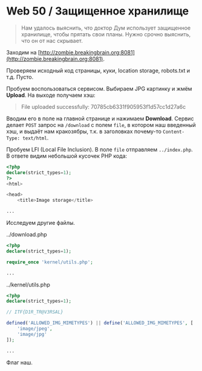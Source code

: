 # Web 50 / Защищенное хранилище

> Нам удалось выяснить, что доктор Дум использует защищенное хранилище, чтобы прятать свои планы. Нужно срочно выяснить, что он от нас скрывает.

Заходим на [http://zombie.breakingbrain.org:8081](http://zombie.breakingbrain.org:8081).

Проверяем исходный код страницы, куки, location storage, robots.txt и т.д. Пусто.

Пробуем воспользоваться сервисом. Выбираем JPG картинку и жмём **Upload**. На выходе получаем хэш:

> File uploaded successfully: 70785cb6331f905953f1d57cc1d27a6c

Вводим его в поле на главной странице и нажимаем **Download**. Сервис делает `POST` запрос на `/download` с полем `file`, в котором наш введенный хэш, и выдаёт нам кракозябры, т.к. в заголовках почему-то `Content-Type: text/html`.

Пробуем LFI (Local File Inclusion). В поле `file` отправляем `../index.php`. В ответе видим небольшой кусочек PHP кода:

```php
<?php
declare(strict_types=1);
?>
<html>

<head>
	<title>Image storage</title>

...
```

Исследуем другие файлы.

../download.php

```php
<?php
declare(strict_types=1);

require_once 'kernel/utils.php';

...
```

../kernel/utils.php

```php
<?php
declare(strict_types=1);

// ITF{D1R_TR@V3RSAL}

defined('ALLOWED_IMG_MIMETYPES') || define('ALLOWED_IMG_MIMETYPES', [
    'image/jpeg',
    'image/jpg'
]);

...
```

Флаг наш.
